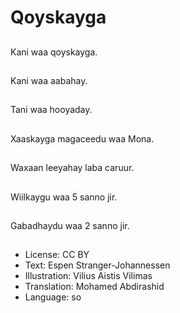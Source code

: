 # Qoyskayga

##
Kani waa qoyskayga.

##
Kani waa aabahay.

##
Tani waa hooyaday.

##
Xaaskayga magaceedu waa Mona.

##
Waxaan leeyahay laba caruur.

##
Wiilkaygu waa 5 sanno jir.

##
Gabadhaydu waa 2 sanno jir.

##
* License: CC BY
* Text: Espen Stranger-Johannessen
* Illustration: Vilius Aistis Vilimas
* Translation: Mohamed Abdirashid
* Language: so
